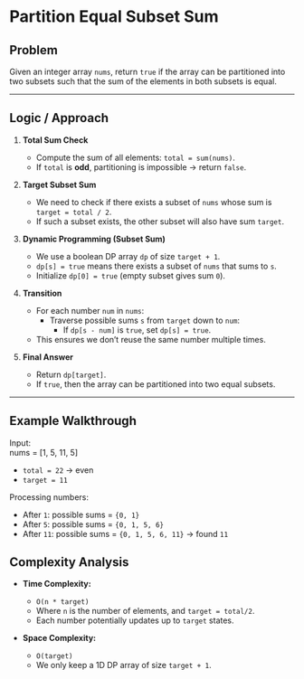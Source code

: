 # Partition Equal Subset Sum

## Problem
Given an integer array `nums`, return `true` if the array can be partitioned into two subsets such that the sum of the elements in both subsets is equal.

---

## Logic / Approach

1. **Total Sum Check**  
   - Compute the sum of all elements: `total = sum(nums)`.  
   - If `total` is **odd**, partitioning is impossible → return `false`.  

2. **Target Subset Sum**  
   - We need to check if there exists a subset of `nums` whose sum is `target = total / 2`.  
   - If such a subset exists, the other subset will also have sum `target`.  

3. **Dynamic Programming (Subset Sum)**  
   - We use a boolean DP array `dp` of size `target + 1`.  
   - `dp[s] = true` means there exists a subset of `nums` that sums to `s`.  
   - Initialize `dp[0] = true` (empty subset gives sum `0`).  

4. **Transition**  
   - For each number `num` in `nums`:  
     - Traverse possible sums `s` from `target` down to `num`:  
       - If `dp[s - num]` is `true`, set `dp[s] = true`.  
   - This ensures we don’t reuse the same number multiple times.  

5. **Final Answer**  
   - Return `dp[target]`.  
   - If `true`, then the array can be partitioned into two equal subsets.

---

## Example Walkthrough

Input:  
nums = [1, 5, 11, 5]

- `total = 22` → even 
- `target = 11`  

Processing numbers:  
- After `1`: possible sums = `{0, 1}`  
- After `5`: possible sums = `{0, 1, 5, 6}`  
- After `11`: possible sums = `{0, 1, 5, 6, 11}` → found `11` 


## Complexity Analysis

- **Time Complexity:**  
  - `O(n * target)`  
  - Where `n` is the number of elements, and `target = total/2`.  
  - Each number potentially updates up to `target` states.  

- **Space Complexity:**  
  - `O(target)`  
  - We only keep a 1D DP array of size `target + 1`.  